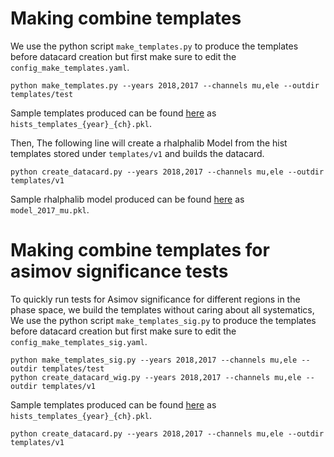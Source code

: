 # Making combine templates
We use the python script `make_templates.py` to produce the templates before datacard creation but first make sure to edit the `config_make_templates.yaml`.
```
python make_templates.py --years 2018,2017 --channels mu,ele --outdir templates/test
```
Sample templates produced can be found [here](https://github.com/farakiko/boostedhiggs/tree/main/combine/templates/v1/) as `hists_templates_{year}_{ch}.pkl`.

Then, The following line will create a rhalphalib Model from the hist templates stored under `templates/v1` and builds the datacard.
```
python create_datacard.py --years 2018,2017 --channels mu,ele --outdir templates/v1
```
Sample rhalphalib model produced can be found [here](https://github.com/farakiko/boostedhiggs/tree/main/combine/templates/test/) as `model_2017_mu.pkl`.

# Making combine templates for asimov significance tests
To quickly run tests for Asimov significance for different regions in the phase space, we build the templates without caring about all systematics,
We use the python script `make_templates_sig.py` to produce the templates before datacard creation but first make sure to edit the `config_make_templates_sig.yaml`.
```
python make_templates_sig.py --years 2018,2017 --channels mu,ele --outdir templates/test
python create_datacard_wig.py --years 2018,2017 --channels mu,ele --outdir templates/v1
```
Sample templates produced can be found [here](https://github.com/farakiko/boostedhiggs/tree/main/combine/templates/v1/) as `hists_templates_{year}_{ch}.pkl`.

```
python create_datacard.py --years 2018,2017 --channels mu,ele --outdir templates/v1
```